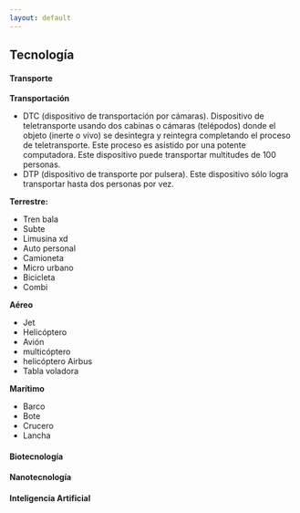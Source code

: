 ```yaml
---
layout: default
---
```


<h2>Tecnología</h2>

<h4>Transporte</h4>

**Transportación**

- DTC (dispositivo de transportación por cámaras). Dispositivo de teletransporte usando dos cabinas o cámaras (telépodos) donde el objeto (inerte o vivo) se desintegra y reintegra completando el proceso de teletransporte. Este proceso es asistido por una potente computadora. Este dispositivo puede transportar multitudes de 100 personas. 
- DTP (dispositivo de transporte por pulsera). Este dispositivo sólo logra transportar hasta dos personas por vez. 

**Terrestre:**

- Tren bala
- Subte 
- Limusina xd 
- Auto personal 
- Camioneta 
- Micro urbano 
- Bicicleta
- Combi 

**Aéreo** 

- Jet 
- Helicóptero 
- Avión 
- multicóptero 
- helicóptero Airbus 
- Tabla voladora 

**Marítimo**

- Barco 
- Bote 
- Crucero 
- Lancha

<h4>Biotecnología</h4>

<h4>Nanotecnología</h4>

<h4>Inteligencia Artificial</h4>

